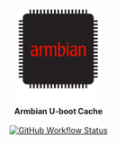 <p align="center">
  <a href="#build-framework">
   <img src="https://raw.githubusercontent.com/armbian/build/master/.github/armbian-logo.png" alt="Armbian logo" width="144">
  </a><br>
  <strong>Armbian U-boot Cache</strong><br>
<br>
<a href=https://github.com/armbian/cache-uboot/actions/workflows/generate.yml><img alt="GitHub Workflow Status" src="https://img.shields.io/github/actions/workflow/status/armbian/cache-uboot/generate.yml?logo=githubactions&label=Build%20U-boot%20Cache&style=for-the-badge&branch=main"></a>
</a>
</p>
